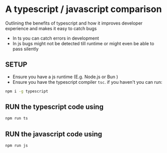 # A typescript / javascript comparison 
Outlining the benefits of typescript and how it improves developer experience
and makes it easy to catch bugs

- In ts you can catch errors in development
- In js bugs might not be detected till runtime or might even be able to pass silently  



## SETUP
- Ensure you have a js runtime (E.g. Node.js or Bun )
- Ensure you have the typescript compiler `tsc`. if you haven't you can run:
```sh
npm i -g typescript
```


## RUN the typescript code using
```sh
npm run ts
```

## RUN the javascript code using
```sh
npm run js
```